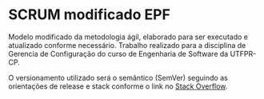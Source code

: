 # SCRUM modificado EPF
Modelo modificado da metodologia ágil, elaborado para ser executado e atualizado conforme necessário. Trabalho realizado para a disciplina de Gerencia de Configuração do curso de Engenharia de Software da UTFPR-CP.

O versionamento utilizado será o semântico (SemVer) seguindo as orientações de release e stack conforme o link no [Stack Overflow](https://pt.stackoverflow.com/questions/287871/como-fazer-o-versionamento-sem%C3%A2ntico-semver-com-o-git).
